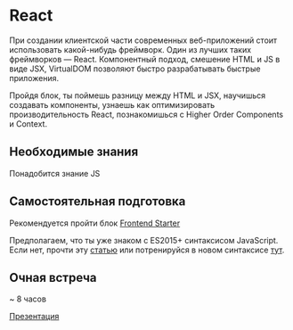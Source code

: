 # React

При создании клиентской части современных веб-приложений стоит использовать какой-нибудь фреймворк. Один из лучших таких фреймворков — React. Компонентный подход, смешение HTML и JS в виде JSX, VirtualDOM позволяют быстро разрабатывать быстрые приложения.

Пройдя блок, ты поймешь разницу между HTML и JSX, научишься создавать компоненты, узнаешь как оптимизировать производительность React, познакомишься с Higher Order Components и Context.


## Необходимые знания

Понадобится знание JS




## Самостоятельная подготовка

Рекомендуется пройти блок [Frontend Starter](https://github.com/kontur-web-courses/frontend-starter-tutorial)

Предполагаем, что ты уже знаком с ES2015+ синтаксисом JavaScript. Если нет, прочти эту [статью](http://www.js-craft.io/blog/10-The-10-min-ES6-course-for-the-beginner-React-Developer/) или потренируйся в новом синтаксисе [тут](http://es6katas.org/).

## Очная встреча

~ 8 часов

[Презентация](https://kontur-web-courses.github.io/react/)
